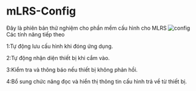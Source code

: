 # mLRS-Config
Đây là phiên bản thử nghiệm cho phần mềm cấu hình cho MLRS
![config](https://github.com/user-attachments/assets/43239468-8d9b-4b24-888a-5eee8c876fbb)
Các tính năng tiếp theo


  1:Tự động lưu cấu hình khi đóng ứng dụng.

  2:Tự động nhận diện thiết bị khi cắm vào.

  3:Kiểm tra và thông báo nếu thiết bị không phản hồi.

  4:Bổ sung chức năng đọc và hiển thị thông tin cấu hình trả về từ thiết bị.

